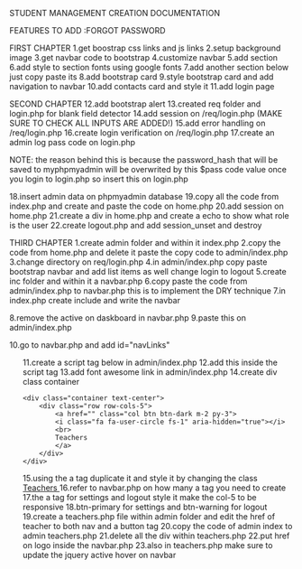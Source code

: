 STUDENT MANAGEMENT CREATION DOCUMENTATION

FEATURES TO ADD 
:FORGOT PASSWORD

FIRST CHAPTER 
1.get boostrap css links and js links
2.setup background image
3.get navbar code to bootstrap
4.customize navbar
5.add section 
6.add style to section fonts using google fonts
7.add another section below just copy paste its
8.add bootstrap card
9.style bootstrap card and add navigation to navbar
10.add contacts card and style it 
11.add login page

SECOND CHAPTER
12.add bootstrap alert
13.created req folder and login.php for blank field detector
14.add session on /req/login.php (MAKE SURE TO CHECK ALL INPUTS ARE ADDED!)
15.add error handling on /req/login.php
16.create login verification on /req/login.php
17.create an admin log pass code on login.php

NOTE: the reason behind this is because the password_hash that will be saved to myphpmyadmin will be 
overwrited by this $pass code value once you login to login.php so insert this on login.php
<?php
        $pass = 123;
        $pass = password_hash($pass, PASSWORD_DEFAULT);
        echo $pass;
?>

18.insert admin data on phpmyadmin database
19.copy all the code from index.php and create and paste the code on home.php
20.add session on home.php
21.create a div in home.php and create a echo to show what role is the user
22.create logout.php and add session_unset and destroy

THIRD CHAPTER
1.create admin folder and within it index.php
2.copy the code from home.php and delete it paste the copy code to admin/index.php
3.change directory on req/login.php
4.in admin/index.php copy paste bootstrap navbar and add list items as well change login to logout
5.create inc folder and within it a navbar.php
6.copy paste the code from admin/index.php to navbar.php this is to implement the DRY technique
7.in index.php create include and write the navbar
<?php

include "inc/navbar.php";

?>
8.remove the active on daskboard in navbar.php
9.paste this on admin/index.php
<script src="https://ajax.googleapis.com/ajax/libs/jquery/3.7.1/jquery.min.js"></script>
10.go to navbar.php and add id="navLinks"
<ul class="navbar-nav me-auto mb-2 mb-lg-0" id="navLinks">
11.create a script tag below in admin/index.php
12.add this inside the script tag 
<script>

    $(document).ready(function(){
        $("#navLinks li:nth-child(1) a").addClass('active');
    });

</script>
13.add font awesome link in admin/index.php
<link rel="stylesheet" href="https://cdnjs.cloudflare.com/ajax/libs/font-awesome/4.7.0/css/font-awesome.min.css">
14.create div class container 
<div class="container mt-5">

    <div class="container text-center">
        <div class="row row-cols-5">
            <a href="" class="col btn btn-dark m-2 py-3">
            <i class="fa fa-user-circle fs-1" aria-hidden="true"></i>
            <br>
            Teachers
            </a>
        </div>
    </div>
15.using the a tag duplicate it and style it by changing the class
<a href="" class="col btn btn-dark m-2 py-3">
            <i class="fa fa-user-circle fs-1" aria-hidden="true"></i>
            <br>
            Teachers
</a>
16.refer to navbar.php on how many a tag you need to create
17.the a tag for settings and logout style it make the col-5 to be responsive 
18.btn-primary for settings and btn-warning for logout
19.create a teachers.php file within admin folder and edit the href of teacher to both nav and a button tag
20.copy the code of admin index to admin teachers.php
21.delete all the div within teachers.php
22.put href on logo inside the navbar.php
23.also in teachers.php make sure to update the jquery active hover on navbar 
<script>

    $(document).ready(function(){
        // change the nth-child value depending on the page number 
        $("#navLinks li:nth-child(2) a").addClass('active');
    });

</script>
